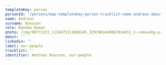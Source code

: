 ```yaml
---
templateKey: person
personId: '/persons/map-templatekey-person-tracklist-name-andreas-about-personid-uuid-photo-img-90773372_1118475111869245_3297861849067814912_n-removebg-preview-png-label-our-people-role-random-human-surname-roosso/'
name: Andreas
surname: Roosson
role: Random Human
photo: /img/90773372_1118475111869245_3297861849067814912_n-removebg-preview.png
about: ''
linkedin: ''
label: our-people
tracklist: ''
identifier: Andreas Roosson, our-people
---
```

